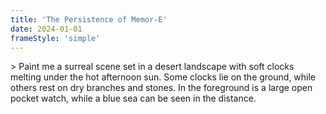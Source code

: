 ```yaml
---
title: 'The Persistence of Memor-E'
date: 2024-01-01
frameStyle: 'simple'
---
```

\> Paint me a surreal scene set in a desert landscape with soft clocks melting under the hot afternoon sun. Some clocks lie on the ground, while others rest on dry branches and stones. In the foreground is a large open pocket watch, while a blue sea can be seen in the distance.